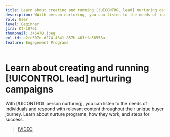```yaml
---
title: Learn about creating and running [!UICONTROL lead] nurturing campaigns
description: WWith person nurturing, you can listen to the needs of individuals and respond with relevant content throughout their unique buyer journey. Learn about nurture programs, how they work, and steps for success.
role: User
level: Beginner
jira: KT-10761
thumbnail: 345478.jpeg
exl-id: e2fc507e-d274-4341-857b-463ffa56558a
feature: Engagement Programs
---
```

# Learn about creating and running [!UICONTROL lead] nurturing campaigns

With [!UICONTROL person nurturing], you can listen to the needs of individuals and respond with relevant content throughout their unique buyer journey. Learn about nurture programs, how they work, and steps for success.

>[!VIDEO](https://video.tv.adobe.com/v/345478/?quality=12&learn=on)
